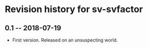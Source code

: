 # Revision history for sv-svfactor

## 0.1 -- 2018-07-19

* First version. Released on an unsuspecting world.
